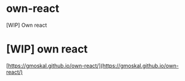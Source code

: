 # own-react
[WIP] Own react 
# [WIP] own react

[https://gmoskal.github.io/own-react/](https://gmoskal.github.io/own-react/)

